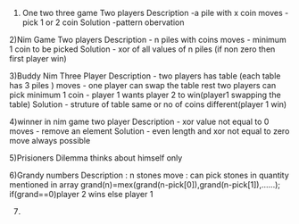 1) One two three game
Two players
Description -a pile with x coin
moves       -pick 1 or 2 coin
Solution    -pattern obervation

<!-- ----------------------------- -->

2)Nim Game
Two players
Description - n piles with coins
moves       - minimum 1 coin to be picked
Solution    - xor of all values of n piles (if non zero then first player win)

<!-- -----------------------------------------  -->

3)Buddy Nim
Three Player
Description  -  two players has table (each table has 3 piles )
moves        -  one player can swap the table
                rest two players can pick minimum 1 coin
              - player 1 wants player 2 to win(player1      swapping the table)
Solution     - struture of table same or no of coins different(player 1 win)

<!-- ------------------------ -->

4)winner in nim game
two player 
Description   -  xor value not equal to 0
moves         -  remove an element
Solution      -  even length and xor not equal to zero move always possible

<!-- ---------------------------- -->

5)Prisioners Dilemma
thinks about himself only

<!-- ------ -->

6)Grandy numbers
Description : n stones
move         : can pick stones in quantity mentioned in array
grand(n)=mex(grand(n-pick[0]),grand(n-pick[1]),......);
if(grand==0)player 2 wins
else player 1

<!-- --------------------- -->

7)






